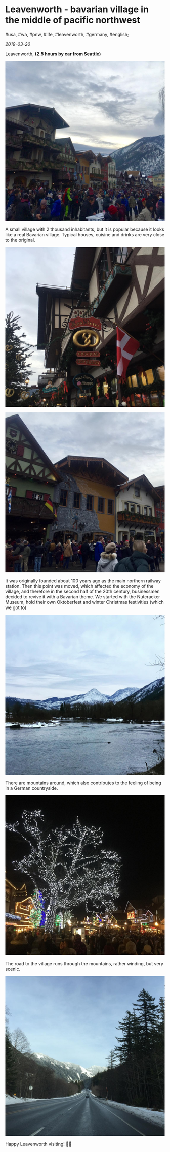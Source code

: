# Leavenworth - bavarian village in the middle of pacific northwest

#usa, #wa, #pnw, #life, #leavenworth, #germany, #english;

_2019-03-20_

Leavenworth, **(2.5 hours by car from Seattle)**

![Leavenworth main squqre](/images/leavenworth-bavarian-village-in-the-middle-of-pacific-northwest/1.jpg "Leavenworth main squqre")

A small village with 2 thousand inhabitants, but it is popular because it looks like a real Bavarian village. Typical houses, cuisine and drinks are very close to the original.

![Leavenworth shop](/images/leavenworth-bavarian-village-in-the-middle-of-pacific-northwest/2.jpg "Leavenworth shop")

![Leavenworth houses](/images/leavenworth-bavarian-village-in-the-middle-of-pacific-northwest/3.jpg "Leavenworth houses")

It was originally founded about 100 years ago as the main northern railway station. Then this point was moved, which affected the economy of the village, and therefore in the second half of the 20th century, businessmen decided to revive it with a Bavarian theme. We started with the Nutcracker Museum, hold their own Oktoberfest and winter Christmas festivities (which we got to)

![Leavenworth river](/images/leavenworth-bavarian-village-in-the-middle-of-pacific-northwest/4.jpg "Leavenworth river")

There are mountains around, which also contributes to the feeling of being in a German countryside.

![Leavenworth christmas lights](/images/leavenworth-bavarian-village-in-the-middle-of-pacific-northwest/5.jpg "Leavenworth christmas lights")

The road to the village runs through the mountains, rather winding, but very scenic.

![Leavenworth road to home](/images/leavenworth-bavarian-village-in-the-middle-of-pacific-northwest/6.jpg "Leavenworth road to home")

Happy Leavenworth visiting! ✌🏼
